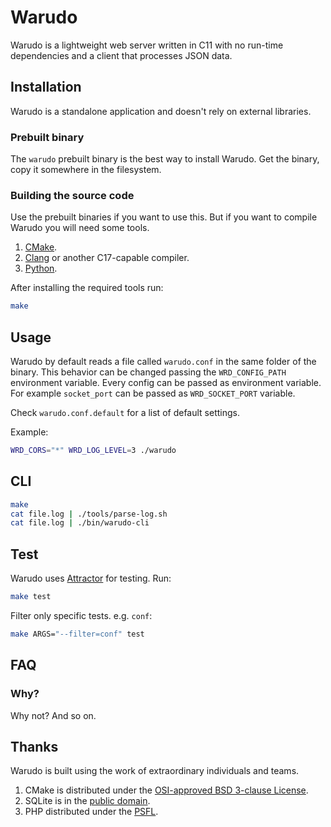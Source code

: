 # Warudo
Warudo is a lightweight web server written in C11 with no run-time dependencies
and a client that processes JSON data.

## Installation
Warudo is a standalone application and doesn't rely on external libraries.

### Prebuilt binary
The `warudo` prebuilt binary is the best way to install Warudo. Get the binary,
copy it somewhere in the filesystem.

### Building the source code

Use the prebuilt binaries if you want to use this. But if you want to compile
Warudo you will need some tools.

1. [CMake](https://cmake.org).
2. [Clang](https://clang.llvm.org) or another C17-capable compiler.
3. [Python](https://www.python.org/).

After installing the required tools run:

```sh
make
```

## Usage
Warudo by default reads a file called `warudo.conf` in the same folder of the
binary. This behavior can be changed passing the `WRD_CONFIG_PATH` environment
variable. Every config can be passed as environment variable. For example
`socket_port` can be passed as `WRD_SOCKET_PORT` variable.

Check `warudo.conf.default` for a list of default settings.

Example:

```sh
WRD_CORS="*" WRD_LOG_LEVEL=3 ./warudo
```

## CLI
```sh
make
cat file.log | ./tools/parse-log.sh
cat file.log | ./bin/warudo-cli
```

## Test
Warudo uses [Attractor](https://github.com/zaerl/attractor) for testing. Run:

```sh
make test
```

Filter only specific tests. e.g. `conf`:

```sh
make ARGS="--filter=conf" test
```

## FAQ

### Why?
Why not? And so on.

## Thanks
Warudo is built using the work of extraordinary individuals and teams.

1. CMake is distributed under the [OSI-approved BSD 3-clause License](https://gitlab.kitware.com/cmake/cmake/raw/master/Copyright.txt).
2. SQLite is in the [public domain](https://sqlite.org/copyright.html).
3. PHP distributed under the [PSFL](https://docs.python.org/3/license.html).
